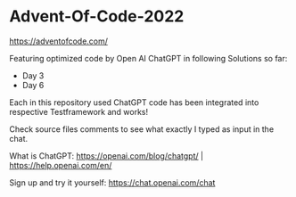 # Advent-Of-Code-2022
https://adventofcode.com/

Featuring optimized code by Open AI ChatGPT in following Solutions so far:
- Day 3
- Day 6

Each in this repository used ChatGPT code has been integrated into respective Testframework and works!

Check source files comments to see what exactly I typed as input in the chat.

What is ChatGPT: https://openai.com/blog/chatgpt/ | https://help.openai.com/en/

Sign up and try it yourself: https://chat.openai.com/chat
